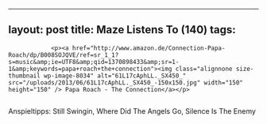
---
layout: post
title: Maze Listens To (140)
tags:
---


                <p><a href="http://www.amazon.de/Connection-Papa-Roach/dp/B008SOJQVE/ref=sr_1_1?s=music&amp;ie=UTF8&amp;qid=1370898433&amp;sr=1-1&amp;keywords=papa+roach+the+connection"><img class="alignnone size-thumbnail wp-image-8034" alt="61L17cAphLL._SX450_" src="/uploads/2013/06/61L17cAphLL._SX450_-150x150.jpg" width="150" height="150" /> Papa Roach - The Connection</a></p>
<img alt="" src="/uploads/2010/02/maze_listens_to_4stars.png" />
<p>Anspieltipps: Still Swingin, Where Did The Angels Go, Silence Is The Enemy</p>
